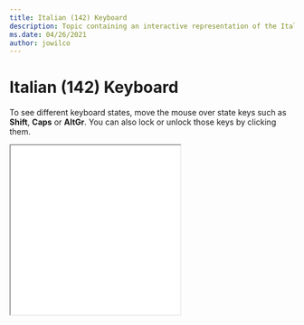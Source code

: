 ```yaml
--- 
title: Italian (142) Keyboard 
description: Topic containing an interactive representation of the Italian (142) Keyboard 
ms.date: 04/26/2021 
author: jowilco 
--- 
```

 
# Italian (142) Keyboard 
 
To see different keyboard states, move the mouse over state keys such as **Shift**, **Caps** or **AltGr**. You can also lock or unlock those keys by clicking them. 
 
<iframe src="kbdit142.html" height="300"></iframe> 
